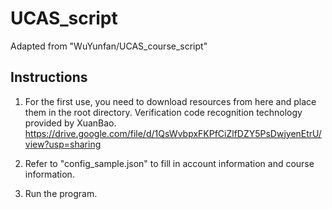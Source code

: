 # UCAS_script
Adapted from "WuYunfan/UCAS_course_script"


## Instructions
1. For the first use, you need to download resources from here and place them in the root directory.
Verification code recognition technology provided by XuanBao.
https://drive.google.com/file/d/1QsWvbpxFKPfCiZlfDZY5PsDwjyenEtrU/view?usp=sharing

2. Refer to "config_sample.json" to fill in account information and course information.

3. Run the program.
